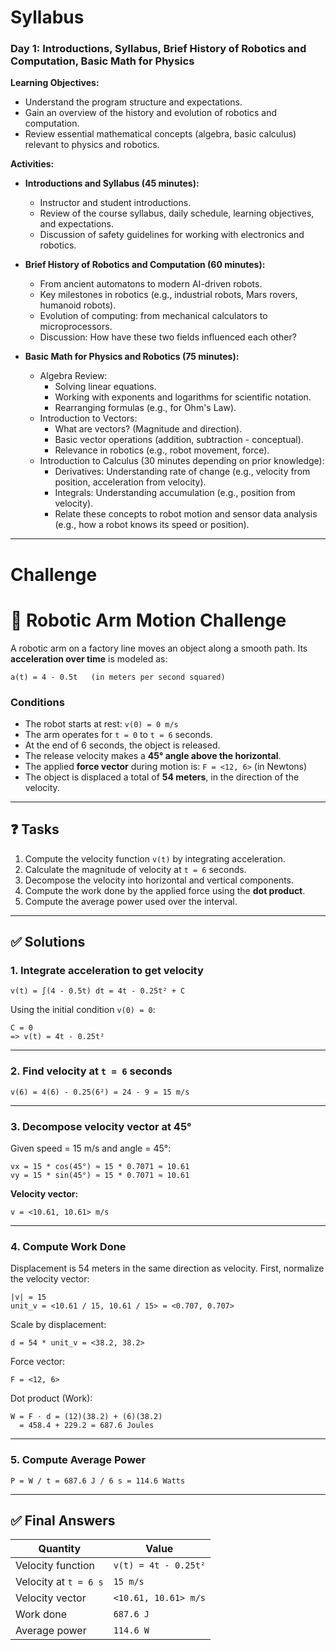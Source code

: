 # Syllabus


### Day 1: Introductions, Syllabus, Brief History of Robotics and Computation, Basic Math for Physics
**Learning Objectives:**
- Understand the program structure and expectations.
- Gain an overview of the history and evolution of robotics and computation.
- Review essential mathematical concepts (algebra, basic calculus) relevant to physics and robotics.

**Activities:**
- **Introductions and Syllabus (45 minutes):**
  - Instructor and student introductions.
  - Review of the course syllabus, daily schedule, learning objectives, and expectations.
  - Discussion of safety guidelines for working with electronics and robotics.

- **Brief History of Robotics and Computation (60 minutes):**
  - From ancient automatons to modern AI-driven robots.
  - Key milestones in robotics (e.g., industrial robots, Mars rovers, humanoid robots).
  - Evolution of computing: from mechanical calculators to microprocessors.
  - Discussion: How have these two fields influenced each other?

- **Basic Math for Physics and Robotics (75 minutes):**
  - Algebra Review:
    - Solving linear equations.
    - Working with exponents and logarithms for scientific notation.
    - Rearranging formulas (e.g., for Ohm's Law).
  - Introduction to Vectors:
    - What are vectors? (Magnitude and direction).
    - Basic vector operations (addition, subtraction - conceptual).
    - Relevance in robotics (e.g., robot movement, force).
  - Introduction to Calculus (30 minutes depending on prior knowledge):
    - Derivatives: Understanding rate of change (e.g., velocity from position, acceleration from velocity).
    - Integrals: Understanding accumulation (e.g., position from velocity).
    - Relate these concepts to robot motion and sensor data analysis (e.g., how a robot knows its speed or position).

---
# Challenge

# 🤖 Robotic Arm Motion Challenge

A robotic arm on a factory line moves an object along a smooth path. Its **acceleration over time** is modeled as:

```
a(t) = 4 - 0.5t   (in meters per second squared)
```

### Conditions

* The robot starts at rest:
  `v(0) = 0 m/s`
* The arm operates for `t = 0` to `t = 6` seconds.
* At the end of 6 seconds, the object is released.
* The release velocity makes a **45° angle above the horizontal**.
* The applied **force vector** during motion is:
  `F = <12, 6>` (in Newtons)
* The object is displaced a total of **54 meters**, in the direction of the velocity.

---

## ❓ Tasks

1. Compute the velocity function `v(t)` by integrating acceleration.
2. Calculate the magnitude of velocity at `t = 6` seconds.
3. Decompose the velocity into horizontal and vertical components.
4. Compute the work done by the applied force using the **dot product**.
5. Compute the average power used over the interval.

---

## ✅ Solutions

### 1. Integrate acceleration to get velocity

```
v(t) = ∫(4 - 0.5t) dt = 4t - 0.25t² + C
```

Using the initial condition `v(0) = 0`:

```
C = 0
=> v(t) = 4t - 0.25t²
```

---

### 2. Find velocity at `t = 6` seconds

```
v(6) = 4(6) - 0.25(6²) = 24 - 9 = 15 m/s
```

---

### 3. Decompose velocity vector at 45°

Given speed = 15 m/s and angle = 45°:

```
vx = 15 * cos(45°) ≈ 15 * 0.7071 ≈ 10.61
vy = 15 * sin(45°) ≈ 15 * 0.7071 ≈ 10.61
```

**Velocity vector:**

```
v = <10.61, 10.61> m/s
```

---

### 4. Compute Work Done

Displacement is 54 meters in the same direction as velocity. First, normalize the velocity vector:

```
|v| = 15
unit_v = <10.61 / 15, 10.61 / 15> = <0.707, 0.707>
```

Scale by displacement:

```
d = 54 * unit_v = <38.2, 38.2>
```

Force vector:

```
F = <12, 6>
```

Dot product (Work):

```
W = F ⋅ d = (12)(38.2) + (6)(38.2)
  = 458.4 + 229.2 = 687.6 Joules
```

---

### 5. Compute Average Power

```
P = W / t = 687.6 J / 6 s = 114.6 Watts
```

---

## ✅ Final Answers

| Quantity              | Value                |
| --------------------- | -------------------- |
| Velocity function     | `v(t) = 4t - 0.25t²` |
| Velocity at `t = 6 s` | `15 m/s`             |
| Velocity vector       | `<10.61, 10.61> m/s` |
| Work done             | `687.6 J`            |
| Average power         | `114.6 W`            |
